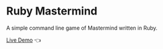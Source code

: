 # Ruby Mastermind

A simple command line game of Mastermind written in Ruby.

[Live Demo](https://replit.com/@kristinasparrow/ruby-mastermind) :point_left:
